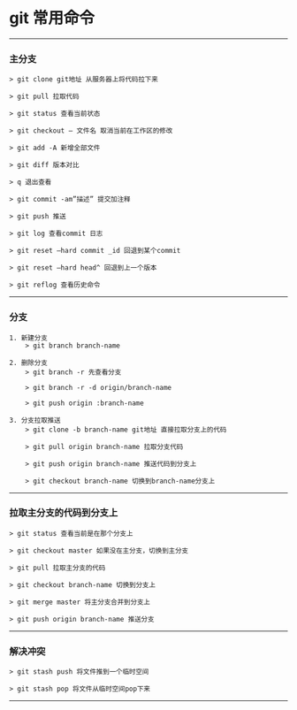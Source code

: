 # git 常用命令
- - - - - - - - - 
### 主分支 ###
	> git clone git地址 从服务器上将代码拉下来

	> git pull 拉取代码

	> git status 查看当前状态

	> git checkout — 文件名 取消当前在工作区的修改

	> git add -A 新增全部文件

	> git diff 版本对比

	> q 退出查看

    > git commit -am”描述” 提交加注释

	> git push 推送

	> git log 查看commit 日志

	> git reset —hard commit _id 回退到某个commit

   	> git reset —hard head^ 回退到上一个版本

 	> git reflog 查看历史命令

- - - - - - - - -
### 分支 ###
	1. 新建分支
		> git branch branch-name

	2. 删除分支
		> git branch -r 先查看分支

		> git branch -r -d origin/branch-name

		> git push origin :branch-name

	3. 分支拉取推送
		> git clone -b branch-name git地址 直接拉取分支上的代码

		> git pull origin branch-name 拉取分支代码

		> git push origin branch-name 推送代码到分支上

		> git checkout branch-name 切换到branch-name分支上

- - - - - - - - -
### 拉取主分支的代码到分支上 ###
	> git status 查看当前是在那个分支上

	> git checkout master 如果没在主分支，切换到主分支

	> git pull 拉取主分支的代码

	> git checkout branch-name 切换到分支上

	> git merge master 将主分支合并到分支上

	> git push origin branch-name 推送分支

- - - - - - - - -
### 解决冲突 ###
	> git stash push 将文件推到一个临时空间

	> git stash pop 将文件从临时空间pop下来
	
- - - - - - - - -